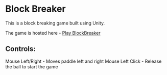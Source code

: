 # Block Breaker
This is a block breaking game built using Unity.

The game is hosted here - [Play BlockBreaker](http://storage.googleapis.com/blockbreaker/index.html)

## Controls:
Mouse Left/Right - Moves paddle left and right
Mouse Left Click - Release the ball to start the game



